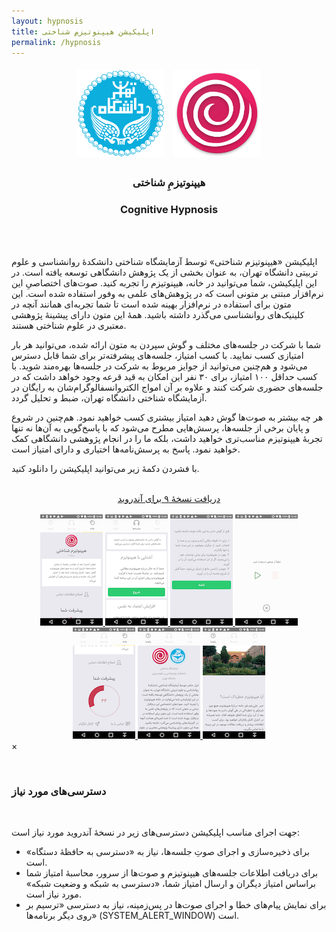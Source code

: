 ```yaml
---
layout: hypnosis
title: اپلیکیشن هیپنوتیزمِ شناختی
permalink: /hypnosis
---
```


<section style="text-align:center">
  <div style="text-align:center;display:block">
    <img src="/img/ut_logo.png" style="display:inline-block;margin:5px;width:140px;height:auto" />
    <img src="/img/hypnosis_logo.png" style="display:inline-block;margin:5px;width:140px;height:auto" />
  </div>
  <h3 style="direction:rtl">
  هیپنوتیزمِ شناختی
  </h3>
  <h3 style="direction:ltr">
  Cognitive Hypnosis
  </h3>

</section>

<br />
<br />

اپلیکیشن «هیپنوتیزم شناختی» توسط آزمایشگاه شناختی دانشکدهٔ روانشناسی و علوم تربیتی دانشگاه تهران، به عنوان بخشی از یک پژوهش دانشگاهی توسعه یافته است. در این اپلیکیشن، شما می‌توانید در خانه، هیپنوتیزم را تجربه کنید. صوت‌های اختصاصیِ این نرم‌افزار مبتنی بر متونی است که در پژوهش‌های علمی به وفور استفاده شده است. این متون برای استفاده در نرم‌افزار بهینه شده است تا شما تجربه‌ای همانند آنچه در کلینیک‌های روانشناسی می‌گذرد داشته باشید. همهٔ این متون دارای پیشینهٔ پژوهشی معتبری در علوم شناختی هستند.

شما با شرکت در جلسه‌های مختلف و گوش سپردن به متون ارائه شده، می‌توانید هر بار امتیازی کسب نمایید. با کسب امتیاز، جلسه‌های پیشرفته‌تر برای شما قابل دسترس می‌شود و هم‌چنین می‌توانید از جوایز مربوط به شرکت در جلسه‌ها بهره‌مند شوید. با کسب حداقل ۱۰۰ امتیاز، برای ۳۰ نفر این امکان به قید قرعه وجود خواهد داشت که در جلسه‌های حضوری شرکت کنند و علاوه بر آن امواج الکتروانسفالوگرام‌شان به رایگان در آزمایشگاه شناختی دانشگاه تهران، ضبط و تحلیل گردد.

هر چه بیشتر به صوت‌ها گوش دهید امتیاز بیشتری کسب خواهید نمود. هم‌چنین در شروع و پایان برخی از جلسه‌ها، پرسش‌هایی مطرح می‌شود که با پاسخ‌گویی به آن‌ها نه تنها تجربهٔ هیپنوتیزم مناسب‌تری خواهید داشت، بلکه ما را در انجام پژوهشی دانشگاهی کمک خواهید نمود. پاسخ به پرسش‌نامه‌ها اختیاری و دارای امتیاز است.

با فشردن دکمهٔ زیر می‌توانید اپلیکیشن را دانلود کنید.
<br />
<br />
<section style="text-align:center">
<a href="https://github.com/morteza/cog.onto.ir/releases/download/v9/hypnosis_v9.apk" class="button" style="direction:rtl">
دریافت نسخهٔ ۹ برای آندروید
</a>
</section>

<br />

<section class="gallery">
  <div style="text-align:center;display:block" id="links">
    <a href="/img/hypnosis/1.png">
      <img src="/img/hypnosis/t1.png">
    </a>
    <a href="/img/hypnosis/2.png">
      <img src="/img/hypnosis/t2.png">
    </a>
    <a href="/img/hypnosis/3.png">
      <img src="/img/hypnosis/t3.png">
    </a>
    <a href="/img/hypnosis/4.png">
      <img src="/img/hypnosis/t4.png">
    </a>
    <a href="/img/hypnosis/5.png">
      <img src="/img/hypnosis/t5.png">
    </a>
    <a href="/img/hypnosis/6.png">
      <img src="/img/hypnosis/t6.png">
    </a>
    <a href="/img/hypnosis/7.png">
      <img src="/img/hypnosis/t7.png">
    </a>
  </div>

  <div id="blueimp-gallery" class="blueimp-gallery">
      <div class="slides"></div>
      <a class="close">×</a>
      <ol class="indicator"></ol>
  </div>
</section>

<br />

<section>
  <h3>دسترسی‌های مورد نیاز</h3>
  <br />
  <p>جهت اجرای مناسب اپلیکیشن دسترسی‌های زیر در نسخهٔ آندروید مورد نیاز است:</p>
  <ul>
    <li>برای ذخیره‌سازی و اجرای صوتِ جلسه‌ها، نیاز به «دسترسی به حافظهٔ دستگاه» است.</li>
    <li>برای دریافت اطلاعات جلسه‌های هیپنوتیزم و صوت‌ها از سرور، محاسبهٔ امتیاز شما براساس امتیاز دیگران و ارسال امتیاز شما، «دسترسی به شبکه و وضعیت شبکه» مورد نیاز است.</li>
    <li>برای نمایش پیام‌های خطا و اجرای صوت‌ها در پس‌زمینه، نیاز به دسترسی «ترسیم بر روی دیگر برنامه‌ها» (SYSTEM_ALERT_WINDOW) است.</li>
  </ul>
</section>